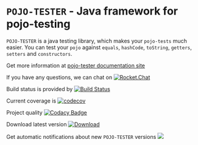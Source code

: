 # `POJO-TESTER` - Java framework for pojo-testing

`POJO-TESTER` is a java testing library, which makes your `pojo-tests` much easier. You can test your `pojo` against `equals`, `hashCode`, `toString`, `getters`, `setters` and `constructors`.

Get more information at [pojo-tester documentation site](http://pojo.pl)

If you have any questions, we can chat on [![Rocket.Chat](https://demo.rocket.chat/images/join-chat.svg)](http://chat.pojo.pl/channel/pojo-tester)

Build status is provided by [![Build Status](https://travis-ci.org/sta-szek/pojo-tester.svg?branch=master)](https://travis-ci.org/sta-szek/pojo-tester)

Current coverage is [![codecov](https://codecov.io/gh/sta-szek/pojo-tester/branch/master/graph/badge.svg)](https://codecov.io/gh/sta-szek/pojo-tester)

Project quality [![Codacy Badge](https://api.codacy.com/project/badge/Grade/f20e4ae366964fe4864179d26ed392c4)](https://www.codacy.com/app/sta-szek/pojo-tester?utm_source=github.com&amp;utm_medium=referral&amp;utm_content=sta-szek/pojo-tester&amp;utm_campaign=Badge_Grade)

Download latest version [![Download](https://api.bintray.com/packages/sta-szek/maven/pojo-tester/images/download.svg) ](https://bintray.com/sta-szek/maven/pojo-tester/_latestVersion)

Get automatic notifications about new `POJO-TESTER` versions
<a href='https://bintray.com/sta-szek/maven/pojo-tester?source=watch' alt='Get automatic notifications about new "pojo-tester" versions'><img src='https://www.bintray.com/docs/images/bintray_badge_color.png'></a>
